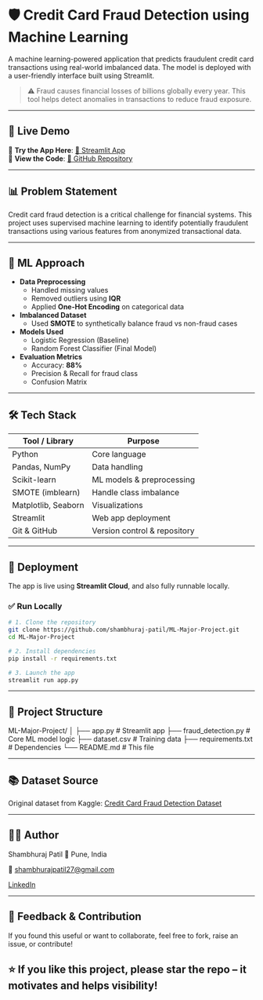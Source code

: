 # 🛡️ Credit Card Fraud Detection using Machine Learning

A machine learning-powered application that predicts fraudulent credit card transactions using real-world imbalanced data. The model is deployed with a user-friendly interface built using Streamlit.

> ⚠️ Fraud causes financial losses of billions globally every year. This tool helps detect anomalies in transactions to reduce fraud exposure.

---

## 📌 Live Demo

🎯 **Try the App Here**: [🔗 Streamlit App](https://ml-major-project-credit-fraud-check.streamlit.app/)  
📁 **View the Code**: [🔗 GitHub Repository](https://github.com/shambhuraj-patil/ML-Major-Project)

---

## 📊 Problem Statement

Credit card fraud detection is a critical challenge for financial systems. This project uses supervised machine learning to identify potentially fraudulent transactions using various features from anonymized transactional data.

---

## 🧠 ML Approach

- **Data Preprocessing**
  - Handled missing values
  - Removed outliers using **IQR**
  - Applied **One-Hot Encoding** on categorical data
- **Imbalanced Dataset**
  - Used **SMOTE** to synthetically balance fraud vs non-fraud cases
- **Models Used**
  - Logistic Regression (Baseline)
  - Random Forest Classifier (Final Model)
- **Evaluation Metrics**
  - Accuracy: **88%**
  - Precision & Recall for fraud class
  - Confusion Matrix

---

## 🛠 Tech Stack

| Tool / Library       | Purpose                      |
|----------------------|------------------------------|
| Python               | Core language                |
| Pandas, NumPy        | Data handling                |
| Scikit-learn         | ML models & preprocessing    |
| SMOTE (imblearn)     | Handle class imbalance       |
| Matplotlib, Seaborn  | Visualizations               |
| Streamlit            | Web app deployment           |
| Git & GitHub         | Version control & repository |

---

## 🚀 Deployment

The app is live using **Streamlit Cloud**, and also fully runnable locally.

### ✅ Run Locally

```bash
# 1. Clone the repository
git clone https://github.com/shambhuraj-patil/ML-Major-Project.git
cd ML-Major-Project

# 2. Install dependencies
pip install -r requirements.txt

# 3. Launch the app
streamlit run app.py
```

---

## 📁 Project Structure

ML-Major-Project/
│
├── app.py               # Streamlit app
├── fraud_detection.py   # Core ML model logic
├── dataset.csv          # Training data
├── requirements.txt     # Dependencies
└── README.md            # This file

---

## 📚 Dataset Source

Original dataset from Kaggle:
[Credit Card Fraud Detection Dataset](https://www.kaggle.com/datasets/mlg-ulb/creditcardfraud)

---

## 👨‍💻 Author

Shambhuraj Patil
📍 Pune, India

📧 shambhurajpatil27@gmail.com

[LinkedIn](https://www.linkedin.com/in/shambhurajpatil/)

---

## 🙌 Feedback & Contribution
If you found this useful or want to collaborate, feel free to fork, raise an issue, or contribute!

## ⭐ If you like this project, please star the repo – it motivates and helps visibility!
